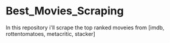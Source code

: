 # Best_Movies_Scraping
In this repository i'll scrape the top ranked moveies from [imdb, rottentomatoes, metacritic, stacker]
